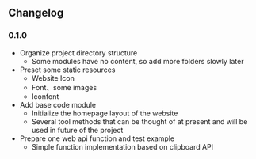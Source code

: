 ## Changelog

### 0.1.0

- Organize project directory structure
    - Some modules have no content, so add more folders slowly later
- Preset some static resources
    - Website Icon
    - Font、some images
    - Iconfont
- Add base code module
    - Initialize the homepage layout of the website
    - Several tool methods that can be thought of at present and will be used in future of the project
- Prepare one web api function and test example
    - Simple function implementation based on clipboard API